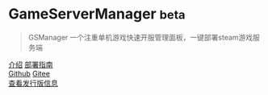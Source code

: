 <!-- _coverpage.md -->

# GameServerManager <small>beta</small>

> GSManager 一个注重单机游戏快速开服管理面板，一键部署steam游戏服务端

[介绍](README.md)
[部署指南](/docs/部署指南.md) \
[Github](https://github.com/yxsj245/GameServerManager) 
[Gitee](https://gitee.com/xiao-zhu245/gameserver_container) \
[查看发行版信息](https://github.com/yxsj245/GameServerManager/releases)